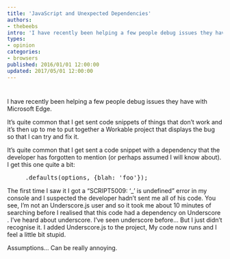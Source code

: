 ```yaml
---
title: 'JavaScript and Unexpected Dependencies'
authors:
- thebeebs
intro: 'I have recently been helping a few people debug issues they have with Microsoft Edge.'
types:
- opinion
categories:
- browsers
published: 2016/01/01 12:00:00
updated: 2017/05/01 12:00:00
---
```


#

I have recently been helping a few people debug issues they have with Microsoft Edge. 

It’s quite common that I get sent code snippets of things that don’t work and it’s then up to me to put together a Workable project that displays the bug so that I can try and fix it.

It’s quite common that I get sent a code snippet with a dependency that the developer has forgotten to 
mention (or perhaps assumed I will know about). I get this one quite a bit:
<pre>
    _.defaults(options, {blah: 'foo'});
</pre>

The first time I saw it I got a “SCRIPT5009: ‘_’ is undefined” error in my console and I suspected the developer hadn’t sent me all of his code. You see, I’m not an Underscore.js user and so it took me about 10 minutes of searching before I realised that this code had a dependency on Underscore . I’ve heard about underscore. I’ve seen underscore before… But I just didn’t recognise it.
I added Underscore.js to the project, My code now runs and I feel a little bit stupid.

Assumptions… Can be really annoying.
